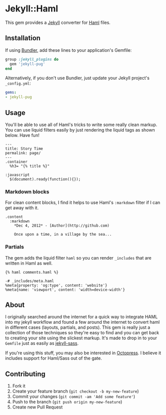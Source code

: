 # Jekyll::Haml

This gem provides a [Jekyll](http://github.com/mojombo/jekyll) converter for
[Haml](http://haml.info) files.

## Installation

If using [Bundler](http://gembundler.com), add these lines to your application's Gemfile:

```rb
group :jekyll_plugins do
  gem 'jekyll-pug'
end
```

Alternatively, if you don't use Bundler, just update your Jekyll project's `_config.yml`:

```yml
gems:
- jekyll-pug
```

## Usage

You'll be able to use all of Haml's tricks to write some really clean markup. You can use liquid filters easily by just rendering the liquid tags as shown below. Have fun!

```haml
---
title: Story Time
permalink: page/
---
.container
  %h3= "{% title %}"
  
:javascript
  $(document).ready(function(){});
```

### Markdown blocks

For clean content blocks, I find it helps to use Haml's `:markdown` filter if I can get away with it.

```haml
.content
  :markdown
    *Dec 4, 2012* - [Author](http://github.com)

    Once upon a time, in a village by the sea...
```
    
### Partials

The gem adds the liquid filter `haml` so you can render `_includes` that are written in Haml as well. 

```liquid
{% haml comments.haml %}
```

 ```haml
-# _includes/meta.haml
%meta{property: 'og:type', content: 'website'}
%meta{name: 'viewport', content: 'width=device-width'}
 ```
 
## About

I originally searched around the internet for a quick way to integrate HAML into my jekyll workflow and found a few around the internet to convert haml in different cases (layouts, partials, and posts). This gem is really just a collection of those techniques so they're easy to find and you can get back to creating your site using the slickest markup. It's made to drop in to your `Gemfile` just as easily as [jekyll-sass](https://github.com/noct/jekyll-sass).

If you're using this stuff, you may also be interested in [Octopress](http://octopress.org). I believe it includes support for Haml/Sass out of the gate.

## Contributing

1. Fork it
2. Create your feature branch (`git checkout -b my-new-feature`)
3. Commit your changes (`git commit -am 'Add some feature'`)
4. Push to the branch (`git push origin my-new-feature`)
5. Create new Pull Request
